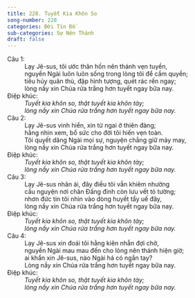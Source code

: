 ```yaml
---
title: 228. Tuyết Kia Khôn So
song-number: 228
categories: Đời Tín Đồ
sub-categories: Sự Nên Thánh
draft: false
---
```

<dl><dt>Câu 1:</dt><dd data-verse="1">Lạy Jê-sus, tôi ước thân hồn nên thánh vẹn tuyền, <br/>nguyền Ngài luôn luôn sống trong lòng tôi để cầm quyền; <br/>tiêu hủy quân thù, đập hình tượng, quét rác rến ngay; <br/>lòng nầy xin Chúa rửa trắng hơn tuyết ngay bữa nay. </dd><dt>Điệp khúc:</dt><dd data-chorus="1"><em>Tuyết kia khôn so, thật tuyết kia khôn tày; <br/>lòng nầy xin Chúa rửa trắng hơn tuyết ngay bữa nay. </em></dd><dt>Câu 2:</dt><dd data-verse="2">Lạy Jê-sus vinh hiển, xin từ ngai ở thiên đàng; <br/>hằng nhìn xem, bổ sức cho đời tôi hiến vẹn toàn. <br/>Tôi quyết dâng Ngài mọi sự, nguyện chẳng giữ mảy may, <br/>lòng nầy xin Chúa rửa trắng hơn tuyết ngay bữa nay. </dd><dt>Điệp khúc:</dt><dd data-chorus="1"><em>Tuyết kia khôn so, thật tuyết kia khôn tày; <br/>lòng nầy xin Chúa rửa trắng hơn tuyết ngay bữa nay. </em></dd><dt>Câu 3:</dt><dd data-verse="3">Lạy Jê-sus nhân ái, đây điều tôi vẫn khiêm nhường <br/>cầu nguyện nơi chân Đấng đinh còn lưu vết tỏ tường; <br/>nhơn đức tin tôi nhìn vào dòng huyết tẩy uế đây, <br/>lòng nầy xin Chúa rửa trắng hơn tuyết ngay bữa nay. </dd><dt>Điệp khúc:</dt><dd data-chorus="1"><em>Tuyết kia khôn so, thật tuyết kia khôn tày; <br/>lòng nầy xin Chúa rửa trắng hơn tuyết ngay bữa nay. </em></dd><dt>Câu 4:</dt><dd data-verse="3">Lạy Jê-sus xin đoái tôi hằng kiên nhẫn đợi chờ, <br/>nguyền Ngài mau mau đến cho lòng nên thánh hiện giờ; <br/>ai khẩn xin Jê-sus, nào Ngài há có ngắn tay? <br/>Lòng nầy xin Chúa rửa trắng hơn tuyết ngay bữa nay. </dd><dt>Điệp khúc:</dt><dd data-chorus="1"><em>Tuyết kia khôn so, thật tuyết kia khôn tày; <br/>lòng nầy xin Chúa rửa trắng hơn tuyết ngay bữa nay. </em></dd></dl>